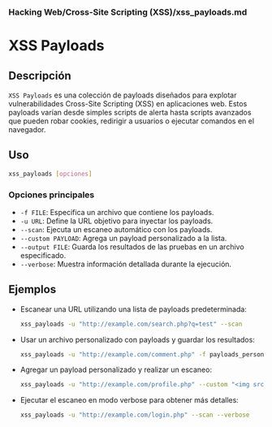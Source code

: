 ### **Hacking Web/Cross-Site Scripting (XSS)/xss_payloads.md**

# XSS Payloads

## Descripción

`XSS Payloads` es una colección de payloads diseñados para explotar vulnerabilidades Cross-Site Scripting (XSS) en aplicaciones web. Estos payloads varían desde simples scripts de alerta hasta scripts avanzados que pueden robar cookies, redirigir a usuarios o ejecutar comandos en el navegador.

## Uso

```bash
xss_payloads [opciones]
```

### Opciones principales

- `-f FILE`: Especifica un archivo que contiene los payloads.
- `-u URL`: Define la URL objetivo para inyectar los payloads.
- `--scan`: Ejecuta un escaneo automático con los payloads.
- `--custom PAYLOAD`: Agrega un payload personalizado a la lista.
- `--output FILE`: Guarda los resultados de las pruebas en un archivo especificado.
- `--verbose`: Muestra información detallada durante la ejecución.

## Ejemplos

- Escanear una URL utilizando una lista de payloads predeterminada:
  
  ```bash
  xss_payloads -u "http://example.com/search.php?q=test" --scan
  ```

- Usar un archivo personalizado con payloads y guardar los resultados:
  
  ```bash
  xss_payloads -u "http://example.com/comment.php" -f payloads_personalizados.txt --output resultados_xss.txt
  ```

- Agregar un payload personalizado y realizar un escaneo:
  
  ```bash
  xss_payloads -u "http://example.com/profile.php" --custom "<img src=x onerror=alert('XSS')>" --scan
  ```

- Ejecutar el escaneo en modo verbose para obtener más detalles:
  
  ```bash
  xss_payloads -u "http://example.com/login.php" --scan --verbose
  ```
